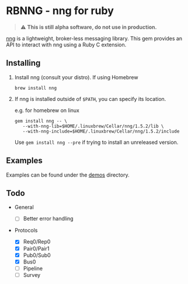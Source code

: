 # RBNNG - nng for ruby

> :warning: **This is still alpha software, do not use in production.**

[nng](https://nng.nanomsg.org/) is a lightweight, broker-less messaging library.
This gem provides an API to interact with nng using a Ruby C extension.

## Installing

1. Install nng (consult your distro). If using Homebrew

   ```
   brew install nng
   ```

1. If nng is installed outside of `$PATH`, you can specify its location.

   e.g. for homebrew on linux

   ```
   gem install nng -- \
      --with-nng-lib=$HOME/.linuxbrew/Cellar/nng/1.5.2/lib \
      --with-nng-include=$HOME/.linuxbrew/Cellar/nng/1.5.2/include
   ```

   Use `gem install nng --pre` if trying to install an unreleased version.

## Examples

Examples can be found under the [demos](demos/) directory.

## Todo

-  General

   -  [ ] Better error handling

-  Protocols
   -  [x] Req0/Rep0
   -  [x] Pair0/Pair1
   -  [x] Pub0/Sub0
   -  [x] Bus0
   -  [ ] Pipeline
   -  [ ] Survey
